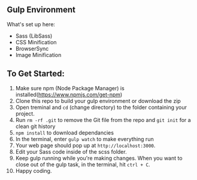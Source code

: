 Gulp Environment
---

What's set up here:

- Sass (LibSass)
- CSS Minification
- BrowserSync
- Image Minification

## To Get Started:

1. Make sure npm (Node Package Manager) is installed(https://www.npmjs.com/get-npm)
2. Clone this repo to build your gulp environment or download the zip
3. Open treminal and  `cd` (change directory) to the folder containing your project.
4. Run `rm -rf .git` to remove the Git file from the repo and `git init` for a clean git history
4. `npm install` to download dependancies
5. In the terminal, enter `gulp watch` to make everything run
6. Your web page should pop up at `http://localhost:3000`.
7. Edit your Sass code inside of the scss folder.
9. Keep gulp running while you're making changes. When you want to close out of the gulp task, in the terminal, hit `ctrl + C`.
10. Happy coding.
